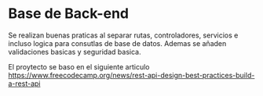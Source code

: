 # Base de Back-end

Se realizan buenas praticas al separar rutas, controladores, servicios e incluso logica para consutlas de base de datos. Ademas se añaden validaciones basicas y seguridad basica.

El proytecto se baso en el siguiente articulo
https://www.freecodecamp.org/news/rest-api-design-best-practices-build-a-rest-api